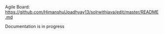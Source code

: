 Agile Board:
https://github.com/HimanshuUpadhyay13/solrwithjava/edit/master/README.md

Documentation is in progress
